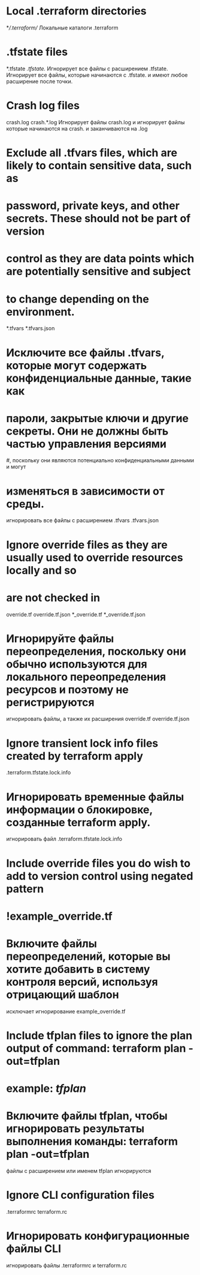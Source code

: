 # Local .terraform directories
**/.terraform/*
Локальные каталоги .terraform

# .tfstate files
*.tfstate
*.tfstate.*
Игнорирует все файлы с расширением .tfstate.
Игнорирует все файлы, которые начинаются с .tfstate. и имеют любое расширение после точки.

# Crash log files
crash.log
crash.*.log
Игнорирует файлы crash.log и игнорирует файлы которые начинаются на crash. и заканчиваются на .log

# Exclude all .tfvars files, which are likely to contain sensitive data, such as
# password, private keys, and other secrets. These should not be part of version 
# control as they are data points which are potentially sensitive and subject 
# to change depending on the environment.
*.tfvars
*.tfvars.json
# Исключите все файлы .tfvars, которые могут содержать конфиденциальные данные, такие как
# пароли, закрытые ключи и другие секреты. Они не должны быть частью управления версиями 
#, поскольку они являются потенциально конфиденциальными данными и могут 
# изменяться в зависимости от среды.
игнорировать все файлы с расширением .tfvars .tfvars.json

# Ignore override files as they are usually used to override resources locally and so
# are not checked in
override.tf
override.tf.json
*_override.tf
*_override.tf.json
# Игнорируйте файлы переопределения, поскольку они обычно используются для локального переопределения ресурсов и поэтому не регистрируются
игнорировать файлы, а также их расширения override.tf override.tf.json 

# Ignore transient lock info files created by terraform apply
.terraform.tfstate.lock.info
# Игнорировать временные файлы информации о блокировке, созданные terraform apply.
игнорировать файл .terraform.tfstate.lock.info

# Include override files you do wish to add to version control using negated pattern
# !example_override.tf
# Включите файлы переопределений, которые вы хотите добавить в систему контроля версий, используя отрицающий шаблон
исключает игнорирование example_override.tf

# Include tfplan files to ignore the plan output of command: terraform plan -out=tfplan
# example: *tfplan*
# Включите файлы tfplan, чтобы игнорировать результаты выполнения команды: terraform plan -out=tfplan
файлы с расширением или именем tfplan игнорируются 

# Ignore CLI configuration files
.terraformrc
terraform.rc
# Игнорировать конфигурационные файлы CLI 
игнорировать файлы .terraformrc и terraform.rc


 


